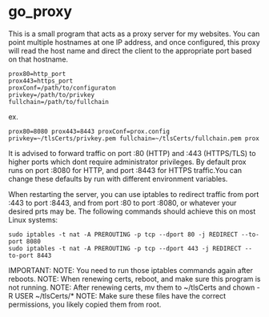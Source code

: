 # go_proxy

This is a small program that acts as a proxy server for my websites. You can 
point multiple hostnames at one IP address, and once configured, this proxy 
will read the host name and direct the client to the appropriate port based on 
that hostname. 

    prox80=http_port
    prox443=https_port
    proxConf=/path/to/configuraton
    privkey=/path/to/privkey
    fullchain=/path/to/fullchain

ex.

    prox80=8080 prox443=8443 proxConf=prox.config privkey=~/tlsCerts/privkey.pem fullchain=~/tlsCerts/fullchain.pem prox

It is advised to forward traffic on port :80 (HTTP) and :443 (HTTPS/TLS) to
higher ports which dont require administrator privileges. By default prox
runs on port :8080 for HTTP, and port :8443 for HTTPS traffic.You can change
these defaults by run with different environment variables.

When restarting the server, you can use iptables to redirect traffic from
port :443 to port :8443, and from port :80 to port :8080, or whatever your
desired prts may be. The following commands should achieve this on most
Linux systems:

    sudo iptables -t nat -A PREROUTING -p tcp --dport 80 -j REDIRECT --to-port 8080
    sudo iptables -t nat -A PREROUTING -p tcp --dport 443 -j REDIRECT --to-port 8443

IMPORTANT:
NOTE: You need to run those iptables commands again after reboots.
NOTE: When renewing certs, reboot, and make sure this program is not running.
NOTE: After renewing certs, mv them to ~/tlsCerts and chown -R USER ~/tlsCerts/*
NOTE: Make sure these files have the correct permissions, you likely copied
them from root.
